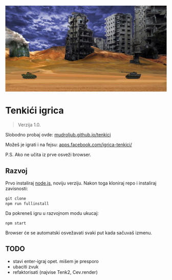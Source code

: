 [![](screen.png)](https://mudroljub.github.io/tenkici/)

# Tenkići igrica
> Verzija 1.0.

Slobodno probaj ovde: [mudroljub.github.io/tenkici](https://mudroljub.github.io/tenkici/)

Možeš je igrati i na fejsu: [apps.facebook.com/igrica-tenkici/](https://apps.facebook.com/igrica-tenkici/)

P.S. Ako ne učita iz prve osveži browser.

## Razvoj

Prvo instaliraj [node.js](https://nodejs.org), noviju verziju. Nakon toga kloniraj repo i instaliraj zavisnosti:
```
git clone
npm run fullinstall
```
Da pokreneš igru u razvojnom modu ukucaj:
```
npm start
```
Browser će se automatski osvežavati svaki put kada sačuvaš izmenu.

## TODO
* stavi enter-igraj opet. mišem je presporo 
* ubaciti zvuk
* refaktorisati (najvise Tenk2, Cev.render)
